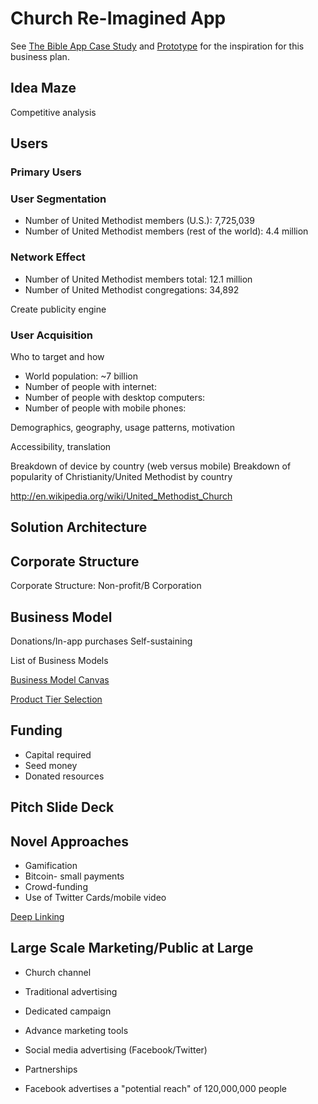 # Church Re-Imagined App

See [The Bible App Case Study](the_bible_app_case_study.md) and [Prototype](prototype.md) for the inspiration for this business plan.

## Idea Maze
Competitive analysis

## Users

### Primary Users

### User Segmentation
* Number of United Methodist members (U.S.): 7,725,039
* Number of United Methodist members (rest of the world): 4.4 million

### Network Effect
* Number of United Methodist members total: 12.1 million
* Number of United Methodist congregations: 34,892

Create publicity engine

### User Acquisition
Who to target and how
* World population: ~7 billion
* Number of people with internet: 
* Number of people with desktop computers:
* Number of people with mobile phones:

Demographics, geography, usage patterns, motivation

Accessibility, translation

Breakdown of device by country (web versus mobile)
Breakdown of popularity of Christianity/United Methodist by country

http://en.wikipedia.org/wiki/United_Methodist_Church

## Solution Architecture

## Corporate Structure

Corporate Structure: Non-profit/B Corporation

## Business Model

Donations/In-app purchases
Self-sustaining

List of Business Models

[Business Model Canvas](http://www.businessmodelgeneration.com/downloads/business_model_canvas_poster.pdf)

[Product Tier Selection](https://camo.githubusercontent.com/a4b7ee4a662786d0af4c1eacb9b8b7bdd9eb6e6d/687474703a2f2f692e696d6775722e636f6d2f7139594e4939542e706e67)

## Funding
* Capital required
* Seed money
* Donated resources

## Pitch Slide Deck

## Novel Approaches
* Gamification
* Bitcoin- small payments
* Crowd-funding
* Use of Twitter Cards/mobile video

[Deep Linking](http://en.wikipedia.org/wiki/Mobile_deep_linking)

## Large Scale Marketing/Public at Large

* Church channel
* Traditional advertising
* Dedicated campaign
* Advance marketing tools
* Social media advertising (Facebook/Twitter)
* Partnerships

* Facebook advertises a "potential reach" of 120,000,000 people


